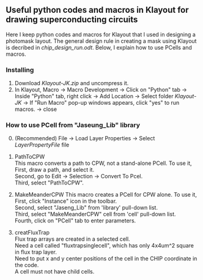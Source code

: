 ## Useful python codes and macros in Klayout for drawing superconducting circuits

Here I keep python codes and macros for Klayout that I used in designing a photomask layout. The general design rule in creating a mask using Klayout is decribed in *chip_design_run.odt*. Below, I explain how to use PCells and macros.

### Installing
1. Download *Klayout-JK.zip* and uncompress it.
2. In Klayout, Macro -> Macro Development -> Click on "Python" tab -> Inside "Python" tab, right click -> Add Location -> Select folder *Klayout-JK* -> If "Run Macro" pop-up windows appears, click "yes" to run macros. -> close

### How to use PCell from "Jaseung_Lib" library
0. (Recommended) File -> Load Layer Properties -> Select *LayerPropertyFile* file 

1. PathToCPW  
This macro converts a path to CPW, not a stand-alone PCell. To use it,  
First, draw a path, and select it.     
Second, go to Edit -> Selection -> Convert To Pcel.  
Third, select "PathToCPW".  

2. MakeMeanderCPW
This macro creates a PCell for CPW alone. To use it,   
First, click "Instance" icon in the toolbar.  
Second, select "Jaseng_Lib" from 'library' pull-down list.  
Third, select "MakeMeanderCPW" cell from 'cell' pull-down list.  
Fourth, click on "PCell" tab to enter parameters.  

3. creatFluxTrap  
Flux trap arrays are created in a selected cell.     
Need a cell called "fluxtrapsinglecell", which has only 4x4um^2 square in flux trap layer.  
Need to put x and y center positions of the cell in the CHIP coordinate in the code.  
A cell must not have child cells.  
